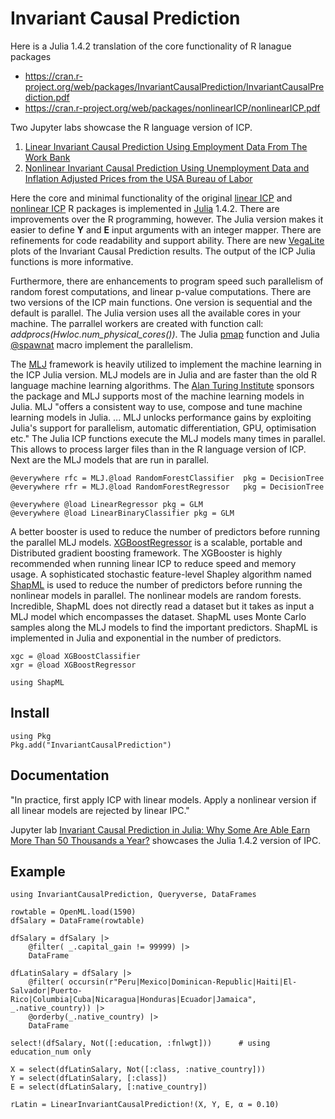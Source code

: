 # Invariant Causal Prediction

Here is a Julia 1.4.2 translation of the core functionality of R lanague packages
- https://cran.r-project.org/web/packages/InvariantCausalPrediction/InvariantCausalPrediction.pdf
- https://cran.r-project.org/web/packages/nonlinearICP/nonlinearICP.pdf


Two Jupyter labs showcase the R language version of ICP. 
1.  [Linear Invariant Causal Prediction Using Employment Data From The Work Bank](https://notes.quantecon.org/submission/5e851bfecc00b7001acde469)
2.  [Nonlinear Invariant Causal Prediction Using Unemployment Data and Inflation Adjusted Prices from the USA Bureau of Labor](https://notes.quantecon.org/submission/5e8e2a6cd079ab001915ca09)

Here the core and minimal functionality of the original [linear ICP](https://cran.r-project.org/web/packages/InvariantCausalPrediction/index.html) and [nonlinear ICP](https://cran.r-project.org/web/packages/nonlinearICP/index.html) R packages is implemented in [Julia](https://julialang.org) 1.4.2. There are improvements over the R programming, however. The Julia version makes it easier to define **Y** and **E** input arguments with an integer mapper. There are refinements for code readability and support ability. There are new [VegaLite](https://www.queryverse.org/VegaLite.jl/stable/)  plots of the Invariant Causal Prediction results.  The output of the ICP Julia functions is more informative.

Furthermore, there are enhancements to program speed such parallelism of random forest computations, and linear p-value computations. There are two versions of the ICP main functions. One version is sequential and the default is parallel. The Julia version uses all the available cores in your machine.  The parrallel workers are created with function call:  *addprocs(Hwloc.num_physical_cores())*.  The Julia [pmap](https://docs.julialang.org/en/v1/manual/parallel-computing/) function and Julia [@spawnat](https://docs.julialang.org/en/v1/manual/parallel-computing/) macro implement the parallelism.  

The [MLJ](https://alan-turing-institute.github.io/MLJTutorials) framework is heavily utilized to implement the machine learning in the ICP Julia version. MLJ models are in Julia and are faster than the old R language machine learning algorithms.  The [Alan Turing Institute](https://www.turing.ac.uk) sponsors the package and MLJ supports most of the machine learning models in Julia.  MLJ "offers a consistent way to use, compose and tune machine learning models in Julia.  ... MLJ unlocks performance gains by exploiting Julia's support for parallelism, automatic differentiation, GPU, optimisation etc."  The Julia ICP functions execute the MLJ models many times in parallel.   This allows to process larger files than in the R language version of ICP.  Next are the MLJ models that are run in parallel.  


    @everywhere rfc = MLJ.@load RandomForestClassifier  pkg = DecisionTree
    @everywhere rfr = MLJ.@load RandomForestRegressor   pkg = DecisionTree

    @everywhere @load LinearRegressor pkg = GLM
    @everywhere @load LinearBinaryClassifier pkg = GLM 



A better booster is used to reduce the number of predictors before running the parallel MLJ models.  [XGBoostRegressor](https://github.com/dmlc/XGBoost.jl) is a scalable, portable and Distributed gradient boosting framework.  The XGBooster is highly recommended when running linear ICP to reduce speed and memory usage.  A sophisticated stochastic feature-level Shapley algorithm named [ShapML](https://github.com/nredell/ShapML.jl) is used to reduce the number of predictors before running the nonlinear models in parallel. The nonlinear models are random forests.  Incredible, ShapML does not directly read a dataset but it takes as input a MLJ model which encompasses the dataset.  ShapML uses Monte Carlo samples along the MLJ models to find the important predictors.  ShapML is implemented in Julia and exponential in the number of predictors. 


    xgc = @load XGBoostClassifier
    xgr = @load XGBoostRegressor

    using ShapML

## Install

    using Pkg
    Pkg.add("InvariantCausalPrediction")


## Documentation 

"In practice, first apply ICP with linear models.  Apply a nonlinear version if all linear models are rejected by linear IPC."

Jupyter lab [Invariant Causal Prediction in Julia:  Why Some Are Able Earn More Than 50 Thousands a Year?](https://notes.quantecon.org/submission/5f1dbefc58e5d00014f9bd6f)  showcases the Julia 1.4.2 version of IPC.  

## Example

    using InvariantCausalPrediction, Queryverse, DataFrames

    rowtable = OpenML.load(1590)
    dfSalary = DataFrame(rowtable)

    dfSalary = dfSalary |> 
        @filter( _.capital_gain != 99999) |>
        DataFrame

    dfLatinSalary = dfSalary |> 
        @filter( occursin(r"Peru|Mexico|Dominican-Republic|Haiti|El-Salvador|Puerto-Rico|Columbia|Cuba|Nicaragua|Honduras|Ecuador|Jamaica", _.native_country)) |> 
        @orderby(_.native_country) |>
        DataFrame

    select!(dfSalary, Not([:education, :fnlwgt]))      # using education_num only

    X = select(dfLatinSalary, Not([:class, :native_country]))       
    Y = select(dfLatinSalary, [:class]) 
    E = select(dfLatinSalary, [:native_country]) 

    rLatin = LinearInvariantCausalPrediction!(X, Y, E, α = 0.10)

